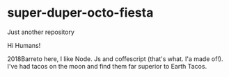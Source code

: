 # super-duper-octo-fiesta
Just another repository



Hi Humans!

2018Barreto here, I like Node. Js and coffescript (that's what. I'a made of!). I've had tacos on the moon and find them far superior to Earth Tacos.
